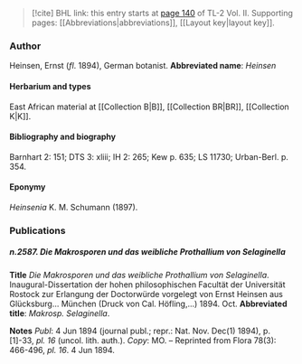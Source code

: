 > [!cite] BHL link: this entry starts at [page 140](https://www.biodiversitylibrary.org/page/33068382) of TL-2 Vol. II.
> Supporting pages: [[Abbreviations|abbreviations]], [[Layout key|layout key]].

### Author

Heinsen, Ernst (*fl*. 1894), German botanist. 
**Abbreviated name**: *Heinsen*

#### Herbarium and types

East African material at [[Collection B|B]], [[Collection BR|BR]], [[Collection K|K]].

#### Bibliography and biography

Barnhart 2: 151; DTS 3: xliii; IH 2: 265; Kew p. 635; LS 11730; Urban-Berl. p. 354.

#### Eponymy

*Heinsenia* K. M. Schumann (1897).

### Publications

##### n.2587. Die Makrosporen und das weibliche Prothallium von Selaginella

**Title**
*Die Makrosporen und das weibliche Prothallium von Selaginella*. Inaugural-Dissertation der hohen philosophischen Facultät der Universität Rostock zur Erlangung der Doctorwürde vorgelegt von Ernst Heinsen aus Glücksburg... München (Druck von Cal. Höfling,...) 1894. Oct.
**Abbreviated title**: *Makrosp. Selaginella*.

**Notes**
*Publ*: 4 Jun 1894 (journal publ.; repr.: Nat. Nov. Dec(1) 1894), p. \[1\]-33, *pl. 16* (uncol. lith. auth.). *Copy*: MO. – Reprinted from Flora 78(3): 466-496, *pl. 16*. 4 Jun 1894.

